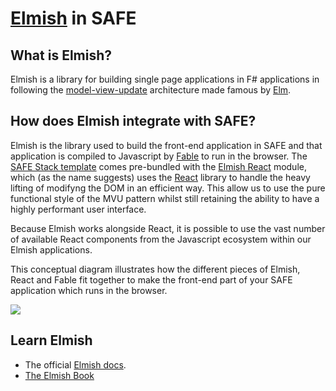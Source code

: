 # [Elmish](https://elmish.github.io/elmish) in SAFE

## What is Elmish?

Elmish is a library for building single page applications in F# applications in following the [model-view-update](https://www.elm-tutorial.org/en/02-elm-arch/cover.html) architecture made famous by [Elm](http://elm-lang.org).

## How does Elmish integrate with SAFE?
Elmish is the library used to build the front-end application in SAFE and that application is compiled to Javascript by [Fable](component-fable.md) to run in the browser. The [SAFE Stack template](template-overview.md) comes pre-bundled with the [Elmish React](https://elmish.github.io/react/) module, which (as the name suggests) uses the [React](https://reactjs.org/) library to handle the heavy lifting of modifyng the DOM in an efficient way. This allow us to use the pure functional style of the MVU pattern whilst still retaining the ability to have a highly performant user interface. 

Because Elmish works alongside React, it is possible to use the vast number of available React components from the Javascript ecosystem within our Elmish applications. 

This conceptual diagram illustrates how the different pieces of Elmish, React and Fable fit together to make the front-end part of your SAFE application which runs in the browser. 

![](img/elmish-1.png)

## Learn Elmish

 - The official [Elmish docs](https://elmish.github.io/elmish/).
 - [The Elmish Book](https://zaid-ajaj.github.io/the-elmish-book)
